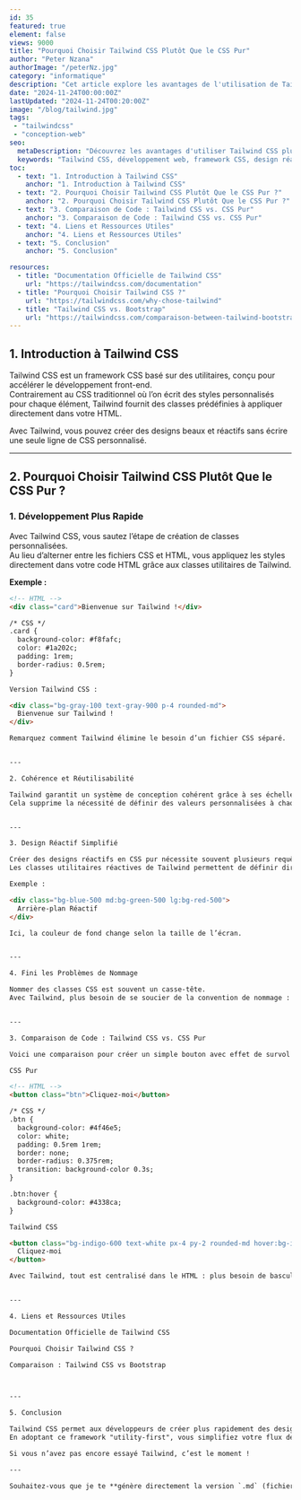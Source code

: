 ```yaml
---
id: 35
featured: true
element: false
views: 9000
title: "Pourquoi Choisir Tailwind CSS Plutôt Que le CSS Pur"
author: "Peter Nzana"
authorImage: "/peterNz.jpg"
category: "informatique"
description: "Cet article explore les avantages de l'utilisation de Tailwind CSS par rapport au CSS pur, avec des exemples concrets et des extraits de code pour vous aider à faire un choix éclairé."
date: "2024-11-24T00:00:00Z"
lastUpdated: "2024-11-24T00:20:00Z"
image: "/blog/tailwind.jpg"
tags:
 - "tailwindcss"
 - "conception-web"
seo:
  metaDescription: "Découvrez les avantages d'utiliser Tailwind CSS plutôt que le CSS pur dans vos projets web."
  keywords: "Tailwind CSS, développement web, framework CSS, design réactif"
toc:
  - text: "1. Introduction à Tailwind CSS"
    anchor: "1. Introduction à Tailwind CSS"
  - text: "2. Pourquoi Choisir Tailwind CSS Plutôt Que le CSS Pur ?"
    anchor: "2. Pourquoi Choisir Tailwind CSS Plutôt Que le CSS Pur ?"
  - text: "3. Comparaison de Code : Tailwind CSS vs. CSS Pur"
    anchor: "3. Comparaison de Code : Tailwind CSS vs. CSS Pur"
  - text: "4. Liens et Ressources Utiles"
    anchor: "4. Liens et Ressources Utiles"
  - text: "5. Conclusion"
    anchor: "5. Conclusion"

resources:
  - title: "Documentation Officielle de Tailwind CSS"
    url: "https://tailwindcss.com/documentation"
  - title: "Pourquoi Choisir Tailwind CSS ?"
    url: "https://tailwindcss.com/why-chose-tailwind"
  - title: "Tailwind CSS vs. Bootstrap"
    url: "https://tailwindcss.com/comparaison-between-tailwind-bootstrap"
---
```


## 1. Introduction à Tailwind CSS

Tailwind CSS est un framework CSS basé sur des utilitaires, conçu pour accélérer le développement front-end.  
Contrairement au CSS traditionnel où l’on écrit des styles personnalisés pour chaque élément, Tailwind fournit des classes prédéfinies à appliquer directement dans votre HTML.

Avec Tailwind, vous pouvez créer des designs beaux et réactifs sans écrire une seule ligne de CSS personnalisé.

---

## 2. Pourquoi Choisir Tailwind CSS Plutôt Que le CSS Pur ?

### 1. Développement Plus Rapide

Avec Tailwind CSS, vous sautez l’étape de création de classes personnalisées.  
Au lieu d’alterner entre les fichiers CSS et HTML, vous appliquez les styles directement dans votre code HTML grâce aux classes utilitaires de Tailwind.

**Exemple :**

```html
<!-- HTML -->
<div class="card">Bienvenue sur Tailwind !</div>

/* CSS */
.card {
  background-color: #f8fafc;
  color: #1a202c;
  padding: 1rem;
  border-radius: 0.5rem;
}

Version Tailwind CSS :

<div class="bg-gray-100 text-gray-900 p-4 rounded-md">
  Bienvenue sur Tailwind !
</div>

Remarquez comment Tailwind élimine le besoin d’un fichier CSS séparé.


---

2. Cohérence et Réutilisabilité

Tailwind garantit un système de conception cohérent grâce à ses échelles prédéfinies d’espacement, de couleurs et de typographie.
Cela supprime la nécessité de définir des valeurs personnalisées à chaque projet, pour un rendu plus uniforme et professionnel.


---

3. Design Réactif Simplifié

Créer des designs réactifs en CSS pur nécessite souvent plusieurs requêtes @media, ce qui devient répétitif.
Les classes utilitaires réactives de Tailwind permettent de définir directement les points de rupture dans les noms de classes.

Exemple :

<div class="bg-blue-500 md:bg-green-500 lg:bg-red-500">
  Arrière-plan Réactif
</div>

Ici, la couleur de fond change selon la taille de l’écran.


---

4. Fini les Problèmes de Nommage

Nommer des classes CSS est souvent un casse-tête.
Avec Tailwind, plus besoin de se soucier de la convention de nommage : les classes décrivent exactement leur fonction.


---

3. Comparaison de Code : Tailwind CSS vs. CSS Pur

Voici une comparaison pour créer un simple bouton avec effet de survol :

CSS Pur

<!-- HTML -->
<button class="btn">Cliquez-moi</button>

/* CSS */
.btn {
  background-color: #4f46e5;
  color: white;
  padding: 0.5rem 1rem;
  border: none;
  border-radius: 0.375rem;
  transition: background-color 0.3s;
}

.btn:hover {
  background-color: #4338ca;
}

Tailwind CSS

<button class="bg-indigo-600 text-white px-4 py-2 rounded-md hover:bg-indigo-700">
  Cliquez-moi
</button>

Avec Tailwind, tout est centralisé dans le HTML : plus besoin de basculer entre plusieurs fichiers.


---

4. Liens et Ressources Utiles

Documentation Officielle de Tailwind CSS

Pourquoi Choisir Tailwind CSS ?

Comparaison : Tailwind CSS vs Bootstrap



---

5. Conclusion

Tailwind CSS permet aux développeurs de créer plus rapidement des designs cohérents et réactifs sans la complexité du CSS personnalisé.
En adoptant ce framework "utility-first", vous simplifiez votre flux de travail, maintenez un code propre et créez des interfaces élégantes avec facilité.

Si vous n’avez pas encore essayé Tailwind, c’est le moment !

---

Souhaitez-vous que je te **génère directement la version `.md` (fichier téléchargeable)** pour ton projet (par ex. `why-choose-tailwind-fr.md`) ?

